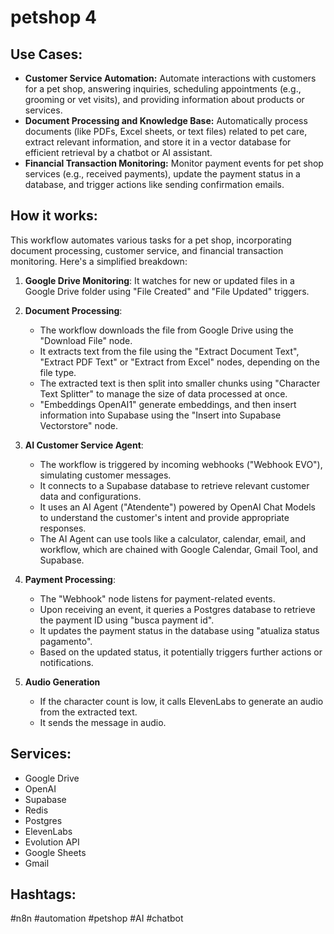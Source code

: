 # petshop 4

## Use Cases:

- **Customer Service Automation:** Automate interactions with customers for a pet shop, answering inquiries, scheduling appointments (e.g., grooming or vet visits), and providing information about products or services.
- **Document Processing and Knowledge Base:** Automatically process documents (like PDFs, Excel sheets, or text files) related to pet care, extract relevant information, and store it in a vector database for efficient retrieval by a chatbot or AI assistant.
- **Financial Transaction Monitoring:** Monitor payment events for pet shop services (e.g., received payments), update the payment status in a database, and trigger actions like sending confirmation emails.

## How it works:

This workflow automates various tasks for a pet shop, incorporating document processing, customer service, and financial transaction monitoring. Here's a simplified breakdown:

1.  **Google Drive Monitoring**: It watches for new or updated files in a Google Drive folder using "File Created" and "File Updated" triggers.

2.  **Document Processing**:
    *   The workflow downloads the file from Google Drive using the "Download File" node.
    *   It extracts text from the file using the "Extract Document Text", "Extract PDF Text" or "Extract from Excel" nodes, depending on the file type.
    *   The extracted text is then split into smaller chunks using "Character Text Splitter" to manage the size of data processed at once.
    *   "Embeddings OpenAI1" generate embeddings, and then insert information into Supabase using the "Insert into Supabase Vectorstore" node.

3.  **AI Customer Service Agent**:
    *   The workflow is triggered by incoming webhooks ("Webhook EVO"), simulating customer messages.
    *   It connects to a Supabase database to retrieve relevant customer data and configurations.
    *   It uses an AI Agent ("Atendente") powered by OpenAI Chat Models to understand the customer's intent and provide appropriate responses.
    *   The AI Agent can use tools like a calculator, calendar, email, and workflow, which are chained with Google Calendar, Gmail Tool, and Supabase.

4.  **Payment Processing**:

    *   The "Webhook" node listens for payment-related events.
    *   Upon receiving an event, it queries a Postgres database to retrieve the payment ID using "busca payment id".
    *   It updates the payment status in the database using "atualiza status pagamento".
    *   Based on the updated status, it potentially triggers further actions or notifications.

5.  **Audio Generation**
    *   If the character count is low, it calls ElevenLabs to generate an audio from the extracted text.
    *   It sends the message in audio.

## Services:

*   Google Drive
*   OpenAI
*   Supabase
*   Redis
*   Postgres
*   ElevenLabs
*   Evolution API
*   Google Sheets
*   Gmail

## Hashtags:

#n8n #automation #petshop #AI #chatbot
